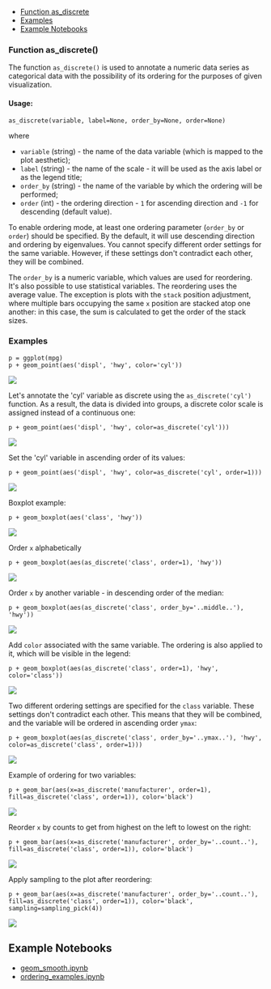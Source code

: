 
- [Function as_discrete](#description)
- [Examples](#examples)
- [Example Notebooks](#example-notebooks)



<a id="description"></a>
### Function as_discrete()

The function `as_discrete()` is used to annotate a numeric data series as categorical data with the possibility of its ordering
for the purposes of given visualization.



#### Usage:

```as_discrete(variable, label=None, order_by=None, order=None)```

where

* `variable` (string) - the name of the data variable (which is mapped to the plot aesthetic);
* `label` (string) - the name of the scale - it will be used as the axis label or as the legend title;
* `order_by` (string) - the name of the variable by which the ordering will be performed;
* `order` (int) - the ordering direction - `1` for ascending direction and `-1` for descending (default value).

To enable ordering mode, at least one ordering parameter (`order_by` or `order`) should be specified.
By the default, it will use descending direction and ordering by eigenvalues.
You cannot specify different order settings for the same variable. However, if these settings don't contradict each other, they will be combined.

The `order_by` is a numeric variable, which values are used for reordering. It's also possible to use statistical variables.
The reordering uses the average value. The exception is plots with the `stack` position adjustment, where multiple bars occupying the same `x` position are stacked atop one another: 
in this case, the sum is calculated to get the order of the stack sizes.


<a id="examples"></a>
### Examples
```
p = ggplot(mpg)
p + geom_point(aes('displ', 'hwy', color='cyl'))
```
![](examples/images/as_discrete_1.png)

Let's annotate the 'cyl' variable as discrete using the `as_discrete('cyl')` function.
As a result, the data is divided into groups, a discrete color scale is assigned instead of a continuous one:
```
p + geom_point(aes('displ', 'hwy', color=as_discrete('cyl')))
```
![](examples/images/as_discrete_2.png)

Set the 'cyl' variable in ascending order of its values:
```
p + geom_point(aes('displ', 'hwy', color=as_discrete('cyl', order=1)))
```
![](examples/images/as_discrete_3.png)


Boxplot example:
```
p + geom_boxplot(aes('class', 'hwy'))
```
![](examples/images/as_discrete_4.png)

Order `x` alphabetically
```
p + geom_boxplot(aes(as_discrete('class', order=1), 'hwy'))

```
![](examples/images/as_discrete_5.png)


Order `x` by another variable - in descending order of the median:

```
p + geom_boxplot(aes(as_discrete('class', order_by='..middle..'), 'hwy'))
```
![](examples/images/as_discrete_6.png)

Add `color` associated with the same variable. 
The ordering is also applied to it, which will be visible in the legend:
```
p + geom_boxplot(aes(as_discrete('class', order=1), 'hwy', color='class'))
```
![](examples/images/as_discrete_7.png)

Two different ordering settings are specified for the `class` variable. 
These settings don't contradict each other. This means that they will be combined,
and the variable will be ordered in ascending order `ymax`:
```
p + geom_boxplot(aes(as_discrete('class', order_by='..ymax..'), 'hwy', color=as_discrete('class', order=1)))
```
![](examples/images/as_discrete_8.png)

Example of ordering for two variables:
```
p + geom_bar(aes(x=as_discrete('manufacturer', order=1), fill=as_discrete('class', order=1)), color='black')

```
![](examples/images/as_discrete_9.png)

Reorder `x` by counts to get from highest on the left to lowest on the right:
```
p + geom_bar(aes(x=as_discrete('manufacturer', order_by='..count..'), fill=as_discrete('class', order=1)), color='black')
```
![](examples/images/as_discrete_10.png)

Apply sampling to the plot after reordering:
```
p + geom_bar(aes(x=as_discrete('manufacturer', order_by='..count..'), fill=as_discrete('class', order=1)), color='black', sampling=sampling_pick(4))
```
![](examples/images/as_discrete_11.png)

<a id="example-notebooks"></a>
## Example Notebooks

* [geom_smooth.ipynb](https://nbviewer.jupyter.org/github/JetBrains/lets-plot/blob/master/docs/examples/jupyter-notebooks/geom_smooth.ipynb)
* [ordering_examples.ipynb](https://nbviewer.jupyter.org/github/JetBrains/lets-plot/blob/master/docs/examples/jupyter-notebooks/ordering_examples.ipynb)
